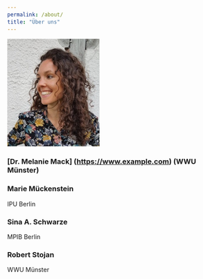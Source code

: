 ```yaml
---
permalink: /about/
title: "Über uns"
---
```



![Melanie!](/assets/images/Passbild.jpg)
### [Dr. Melanie Mack] (https://www.example.com) (WWU Münster)

### Marie Mückenstein
IPU Berlin

### Sina A. Schwarze
MPIB Berlin

### Robert Stojan
WWU Münster


